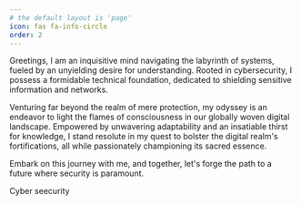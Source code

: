 ```yaml
---
# the default layout is 'page'
icon: fas fa-info-circle
order: 2
---
```



Greetings, I am an inquisitive mind navigating the labyrinth of systems, fueled by an unyielding desire for understanding. Rooted in cybersecurity, I possess a formidable technical foundation, dedicated to shielding sensitive information and networks. 

Venturing far beyond the realm of mere protection, my odyssey is an endeavor to light the flames of consciousness in our globally woven digital landscape. Empowered by unwavering adaptability and an insatiable thirst for knowledge, I stand resolute in my quest to bolster the digital realm's fortifications, all while passionately championing its sacred essence. 

Embark on this journey with me, and together, let's forge the path to a future where security is paramount.

Cyber seecurity 